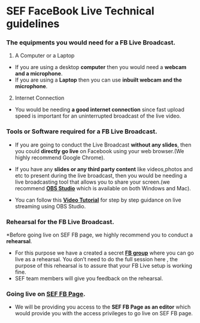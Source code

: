 # SEF FaceBook Live Technical guidelines
### The equipments you would need for a FB Live Broadcast.
1. A Computer or a Laptop
* If you are using a desktop  **computer** then you would need a  **webcam and a microphone**.
* If you are using a  **Laptop** then you can use **inbuilt webcam and the microphone**.
2. Internet Connection
* You would be needing **a good internet connection** since fast upload speed is important for an uninterrupted broadcast of the live video.

### Tools or Software required for a FB Live Broadcast.

* If you are going to conduct the Live Broadcast **without any slides**, then you could **directly go live** on Facebook using your web browser.(We highly recommend Google Chrome).

* If you have any **slides or any third party content** like videos,photos and etc to present during the live broadcast, then you would be needing a live broadcasting tool that allows you to share your screen.(we recommend **[OBS Studio](https://obsproject.com/)** which is available on both Windows and Mac). 

* You can follow this **[Video Tutorial](https://www.youtube.com/watch?v=rapsYGqHsUA)** for step by step guidance on live streaming using OBS Studio.                

### Rehearsal for the FB Live Broadcast.

 *Before going live on SEF FB page, we highly recommend you to conduct a **rehearsal**.

* For this purpose we have a created a secret **[FB group](https://www.facebook.com/groups/1894626114136612/)** where you can go live as a rehearsal.
You don’t need to do the full session here , the purpose of this rehearsal  is to assure that your FB Live setup is working fine.
* SEF team members will give you feedback on the rehearsal.

### Going live on **[SEF FB Page](https://www.facebook.com/sustainableeducationfoundation/)**.

* We will be providing you access to the **SEF FB Page as an editor** which would provide you with the access privileges to go live on  SEF FB page.

